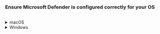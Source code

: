 ### Ensure Microsoft Defender is configured correctly for your OS

<br>
<details>
  <summary>macOS</summary>

  1. Open **Terminal** and run `mdatp health`.
  2. Note down the displayed **org_id**.   

  ?> If this command does not return anything, it indicates your device does not have Defender. Hence, [proceed to onboard your macOS device to SEED](onboard-device/mac-os).

  The org_id displayed depends on the TechPass account used for enrolling your device to SEED. For more information, refer to [organisation IDs and organisation mapping](faqs/organisation-ids-and-mapping).

  3. Based on the **org_id**, identify the organisation of the Defender or the antivirus on your device.
  4. Choose the required step from the following:

  - If your organisation id corresponds to organisations such as WOG or TechPass, it indicates that **Microsoft Defender** has been configured correctly and you can ignore the rest of this section.

  - If your organisation id corresponds to Hive, it indicates that your device is still enrolled with Hive. Contact [GDS team](mailto:gds_den@tech.gov.sg) to to get the Hive offboarding script and proceed to step 5.

  - For all other organisation ids, contact your organisation's MDM administrator or Defender administrator to get the respective offboarding script and proceed to step 5.

  5. Once you get the offboarding script, run it on your device to unenrol Defender from your device completely.

   ?> For more information on how to run the offboarding script to remove Defender from the macOS device, refer to **step e in [Remove existing softwares on your device](prerequisites-for-onboarding?id=remove-existing-softwares-on-your-device)**.


Within the next few hours, **Intune** pushes the **Microsoft Defender** client to your device with the correct configurations. For more information on the duration, refer to [Microsoft Documentation](https://docs.microsoft.com/en-us/mem/intune/configuration/device-profile-troubleshoot#how-long-does-it-take-for-devices-to-get-a-policy-profile-or-app-after-they-are-assigned).

At any time, users can Sign in to Company Portal app, click the three dots and choose **Check status** to check for policy or profile updates. It may take a while to complete the synchronisation. When completed, the screen will show the timestamp of the last successful sync.


</details>

<details>
  <summary>Windows</summary>

1. In the search box on the taskbar, type **regedit**.
2. Choose **Registry Editor** from the results and click **Run as administrator**.
3. In the **Registry Editor**, go to **Computer** > **HKEY_LOCAL_MACHINE** > **SOFTWARE** > **Microsoft** > **Windows Advanced Threat Protection** > **Status**. The OrgId of the Defender or antivirus running on your device will be displayed here.

?> If you do not see the **Windows Advanced Threat Protection** folder, it indicates your device does not have Microsoft Defender. Hence, [proceed to onboard your Windows device to SEED](onboard-device/windows).

The org_id displayed depends on the TechPass account used for enrolling your device to SEED. For more information, refer to [organisation IDs and organisation mapping](faqs/organisation-ids-and-mapping).

4. Based on the **OrgId**, identify the organisation of the Defender or the antivirus on your device.
5. Choose the required step from the following:

- If your organisation id corresponds to organisations such as WOG or TechPass, it indicates that **Microsoft Defender** has been configured correctly and ignore the rest of this section.

- If your organisation id corresponds to Hive, it indicates that your device is still enrolled with Hive. Contact [GDS team](mailto:gds_den@tech.gov.sg) to to get the Hive offboarding script and proceed to step 6.

- For all other organisation ids, contact your organisation's MDM administrator or Defender administrator to get the respective offboarding script and proceed to step 6.

6. Once you get the offboarding script for your current MDM organisation, run it on your device to unenrol your device from it completely.

 ?> For more information on how to run the offboarding script to remove Defender from the Windows device, refer to **step d in [Remove existing softwares on your device](prerequisites-for-onboarding?id=remove-existing-softwares-on-your-device)**.

 Within the next few hours, **Intune** pushes the **Microsoft Defender** client to your device with the correct configurations. For more information on the duration, refer to [Microsoft Documentation](https://docs.microsoft.com/en-us/mem/intune/configuration/device-profile-troubleshoot#how-long-does-it-take-for-devices-to-get-a-policy-profile-or-app-after-they-are-assigned).

 At any time, users can manually sync by going to **Start** > **Settings** > **Accounts** > **Access work or school** > **Work or School Account** > **Info** > **Sync**. Alternatively, Open the Company Portal app on your device, go to **Settings** > **Sync**. Wait while Company Portal syncs your device. When complete, the screen will show the timestamp of the last successful sync.

<!--7. Repeat steps 1-5 to confirm if **Microsoft Defender** is configured correctly.-->
